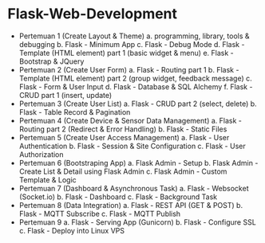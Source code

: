 # Flask-Web-Development

- Pertemuan 1 (Create Layout & Theme)
	a. programming, library, tools & debugging
	b. Flask - Minimum App
	c. Flask - Debug Mode
	d. Flask - Template (HTML element) part 1 (basic widget & menu)
	e. Flask - Bootstrap & JQuery
- Pertemuan 2 (Create User Form)
	a. Flask - Routing part 1
	b. Flask - Template (HTML element) part 2 (group widget, feedback message)
	c. Flask - Form & User Input
	d. Flask - Database & SQL Alchemy
	f. Flask - CRUD part 1 (insert, update)
- Pertemuan 3 (Create User List)
	a. Flask - CRUD part 2 (select, delete)
	b. Flask - Table Record & Pagination
- Pertemuan 4 (Create Device & Sensor Data Management)
	a. Flask - Routing part 2 (Redirect & Error Handling)
	b. Flask - Static Files
- Pertemuan 5 (Create User Access Management)
	a. Flask - User Authentication 
	b. Flask - Session & Site Configuration
	c. Flask - User Authorization 
- Pertemuan 6 (Bootstraping App)
	a. Flask Admin - Setup
	b. Flask Admin - Create List & Detail using Flask Admin
	c. Flask Admin - Custom Template & Logic
- Pertemuan 7 (Dashboard & Asynchronous Task)
	a. Flask - Websocket (Socket.io)
	b. Flask - Dashboard 
	c. Flask - Background Task
- Pertemuan 8 (Data Integration)
	a. Flask - REST API (GET & POST)
	b. Flask - MQTT Subscribe
	c. Flask - MQTT Publish
- Pertemuan 9
	a. Flask - Serving App (Gunicorn)
	b. Flask - Configure SSL 
	c. Flask - Deploy into Linux VPS